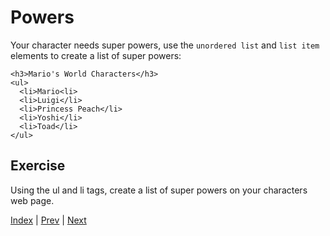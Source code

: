 # Powers

Your character needs super powers, use the `unordered list` and `list item` elements to create a list of super powers:

```
<h3>Mario's World Characters</h3>
<ul>
  <li>Mario<li>
  <li>Luigi</li>
  <li>Princess Peach</li>
  <li>Yoshi</li>
  <li>Toad</li>
</ul>
```

## Exercise

Using the ul and li tags, create a list of super powers on your characters web page.


[Index](.) | [Prev](story) | [Next](avatar)
